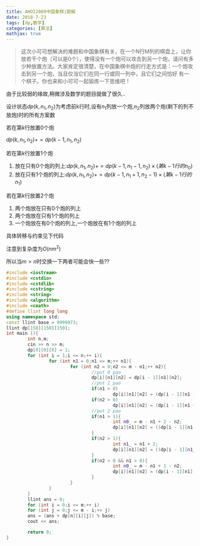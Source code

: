 ```yaml
---
title: AHOI2009中国象棋|题解
date: 2018-7-23
tags: [dp,数学]
categories: [算法]
mathjax: true
---
```


> 这次小可可想解决的难题和中国象棋有关，在一个N行M列的棋盘上，让你放若干个炮（可以是0个），使得没有一个炮可以攻击到另一个炮，请问有多少种放置方法。大家肯定很清楚，在中国象棋中炮的行走方式是：一个炮攻击到另一个炮，当且仅当它们在同一行或同一列中，且它们之间恰好 有一个棋子。你也来和小可可一起锻炼一下思维吧！

由于比较弱的缘故,稍微涉及数学的题目就做了很久..

设计状态$dp(k,n_{1},n_{2})$为考虑前k行时,设有$n_1$列放一个炮,$n_2$列放两个炮(剩下的列不放炮)时的所有方案数

若在第$k$行放置$0$个炮

$dp(k,n_1,n_2) += dp(k-1,n_1,n_2)$

若在第$k$行放置$1$个炮

1. 放在只有$0$个炮的列上:$dp(k,n_1,n_2) += dp(k - 1,n_1 - 1,n_2)\times (第k-1行的n_0)$
2. 放在只有$1$个炮的列上:$dp(k,n_1,n_2) += dp(k - 1,n_1 + 1,n_2 - 1)\times (第k-1行的n_1)$

若在第$k$行放置$2$个炮

1. 两个炮放在只有$0$个炮的列上
2. 两个炮放在只有$1$个炮的列上
3. 一个炮放在有$0$个炮的列上,一个炮放在有$1$个炮的列上

具体转移与约束见下代码

注意到复杂度为$O(nm^2)$

所以当$m>n$时交换一下两者可能会快一些??

```c++
#include <iostream>
#include <cstdio>
#include <cstdlib>
#include <cstring>
#include <string>
#include <algorithm>
#include <cmath>
#define llint long long
using namespace std;
const llint base = 9999973;
llint dp[150][150][150];
int main (){
        int n,m;
        cin >> n >> m;
        dp[0][0][0] = 1;
        for (int i = 1;i <= n;++ i){
                for (int n1 = 0;n1 <= m;++ n1){
                        for (int n2 = 0;n2 <= m - n1;++ n2){
                                //put 0 pao 
                                dp[i][n1][n2] = dp[i - 1][n1][n2];
                                //put 1 pao
                                if(n1 > 0)
                                        dp[i][n1][n2] = (dp[i - 1][n1 - 1][n2] * (m - n1 + 1 -n2) % base + dp[i][n1][n2]) % base;
                                if(n2 > 0)
                                        dp[i][n1][n2] = (dp[i - 1][n1 + 1][n2 - 1] * (n1 + 1) % base + dp[i][n1][n2]) % base;
                                //put 2 pao
                                if(n1 > 1){
                                        int n0_ = m - n1 + 2 - n2;
                                        dp[i][n1][n2] = ((dp[i - 1][n1 - 2][n2] * (n0_ * n0_ - n0_) / 2) % base + dp[i][n1][n2]) % base;
                                }
                                if(n2 > 1){
                                        int n1_ = n1 + 2;
                                        dp[i][n1][n2] = ((dp[i - 1][n1_][n2 - 2] * (n1_ * n1_ - n1_) / 2) % base + dp[i][n1][n2]) % base;
                                }
                                if(n2 > 0 && n1 > 0){
                                        int n0_ = m - n1 + 1 - n2;
                                        dp[i][n1][n2] = (dp[i - 1][n1][n2 - 1] * (n1 * n0_) % base + dp[i][n1][n2]) % base;
                                }
                        }
                }
        }
        llint ans = 0;
        for (int i = 0;i <= m;++ i)
        for (int j = 0;j <= m - i;++ j)
        ans = (ans + dp[n][i][j]) % base;
        cout << ans;

        return 0;
}
```
